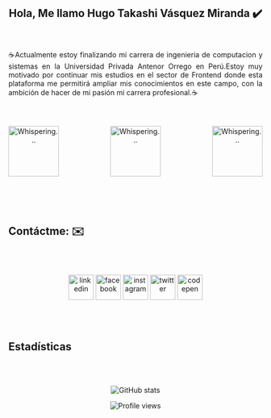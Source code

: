 ## <div align="center">**Hola, Me llamo Hugo Takashi Vásquez Miranda** ✔️</div>  

<div class="row" align="justify">
<br/> </br>
☕Actualmente estoy finalizando mi carrera de ingenieria de computacion y sistemas en la Universidad Privada Antenor Orrego en Perú.Estoy muy motivado por continuar mis estudios en el sector de Frontend donde esta plataforma me permitirá ampliar mis conocimientos en este campo, con la ambición de hacer de mi pasión mi carrera profesional.☕
</div>

<div class="row" align="center">

<br/> </br>

<img align="left" alt="Whispering..." style="margin-top: -10px" class="mr-3" src="https://github.githubassets.com/images/mona-whisper.gif" width="100" height="100">

<img align="center"  alt="Whispering..." style="margin-top: -10px" class="mr-3" src="https://user-images.githubusercontent.com/5713670/87202985-820dcb80-c2b6-11ea-9f56-7ec461c497c3.gif" width="100" height="100">

<img align="right"  alt="Whispering..." style="margin-top: -10px" class="mr-3"  src="https://github.githubassets.com/images/mona-whisper.gif" width="100" height="100">

</div>

<br/> </br>
<br/>

## **Contáctme:** ✉️
<div align="center">
<br/> </br>

[<img src='https://cdn.jsdelivr.net/npm/simple-icons@3.0.1/icons/linkedin.svg' alt='linkedin' height='50'>](https://www.linkedin.com/in/Hugo-VasquezM97/)  [<img src='https://cdn.jsdelivr.net/npm/simple-icons@3.0.1/icons/facebook.svg' alt='facebook' height='50'>](https://www.facebook.com/TakashiVasquez97)  [<img src='https://cdn.jsdelivr.net/npm/simple-icons@3.0.1/icons/instagram.svg' alt='instagram' height='50'>](https://www.instagram.com/takashi_vm/)  [<img src='https://cdn.jsdelivr.net/npm/simple-icons@3.0.1/icons/twitter.svg' alt='twitter' height='50'>](https://twitter.com/Takashi_Vasquez)  [<img src='https://cdn.jsdelivr.net/npm/simple-icons@3.0.1/icons/codepen.svg' alt='codepen' height='50'>](https://codepen.io/takashiv97)  

</a>  
</div>  
</br>


<br/>

## **Estadísticas**

<div class="row" align="center">
<br/> </br>

![GitHub stats](https://github-readme-stats.vercel.app/api?username=TakashiV97&show_icons=true)

![Profile views](https://gpvc.arturio.dev/TakashiV97)  

</div>  
</br>
